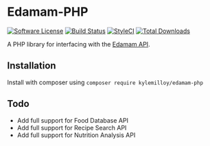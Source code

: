 # Edamam-PHP

[![Software License](https://img.shields.io/badge/license-MIT-brightgreen.svg?style=flat-square)](LICENSE)
[![Build Status](https://travis-ci.org/kylemilloy/edamam-php.svg?branch=master)](https://travis-ci.org/kylemilloy/edamam-hp)
[![StyleCI](https://github.styleci.io/repos/198011394/shield?branch=master)](https://github.styleci.io/repos/198011394)
[![Total Downloads](https://img.shields.io/packagist/dt/kylemilloy/edamam-php.svg?style=flat-square)](https://packagist.org/packages/kylemilloy/edamam-php)

A PHP library for interfacing with the [Edamam API](https://developer.edamam.com/).

## Installation

Install with composer using `composer require kylemilloy/edamam-php`

## Todo

- Add full support for Food Database API
- Add full support for Recipe Search API
- Add full support for Nutrition Analysis API
